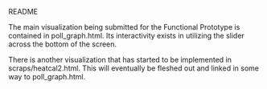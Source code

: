 README

The main visualization being submitted for the Functional Prototype is contained in poll_graph.html. Its interactivity exists in utilizing the slider across the bottom of the screen.

There is another visualization that has started to be implemented in scraps/heatcal2.html. This will eventually be fleshed out and linked in some way to poll_graph.html.